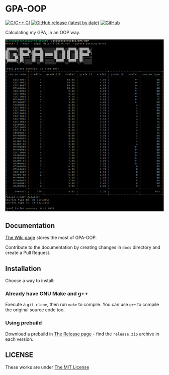 # GPA-OOP
[![C/C++ CI](https://github.com/khongsomeo/GPA-OOP/actions/workflows/c-cpp.yml/badge.svg)](https://github.com/khongsomeo/GPA-OOP/actions/workflows/c-cpp.yml)
[![GitHub release (latest by date)](https://img.shields.io/github/v/release/khongsomeo/GPA-OOP?label=Latest%20version&style=flat-square)](https://github.com/khongsomeo/GPA-OOP/releases)
[![GitHub](https://img.shields.io/github/license/khongsomeo/GPA-OOP?style=flat-square)](https://github.com/khongsomeo/GPA-OOP/blob/main/LICENSE)

Calculating my GPA, in an OOP way.

![screenshot.png](screenshot.png)

## Documentation
[The Wiki page](https://github.com/khongsomeo/GPA-OOP/wiki) stores the most of GPA-OOP.

Contribute to the documentation by creating changes in `docs` directory and create a Pull Request.

## Installation
Choose a way to install:

### Already have GNU Make and g++
Execute a `git clone`, then run `make` to compile. You can use `g++` to compile the original source code too.

### Using prebuild
Download a prebuild in [The Release page](https://github.com/khongsomeo/GPA-OOP/releases) - find the `release.zip` archive in each version.

## LICENSE
These works are under [The MIT License](LICENSE)
